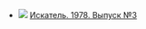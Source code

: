 * ![](/books/sf/Сергей%20Александрович%20Абрамов/Искатель.%201978.%20Выпуск%20№3.jpg) [Искатель. 1978. Выпуск №3](/books/sf/Сергей%20Александрович%20Абрамов/Искатель.%201978.%20Выпуск%20№3)